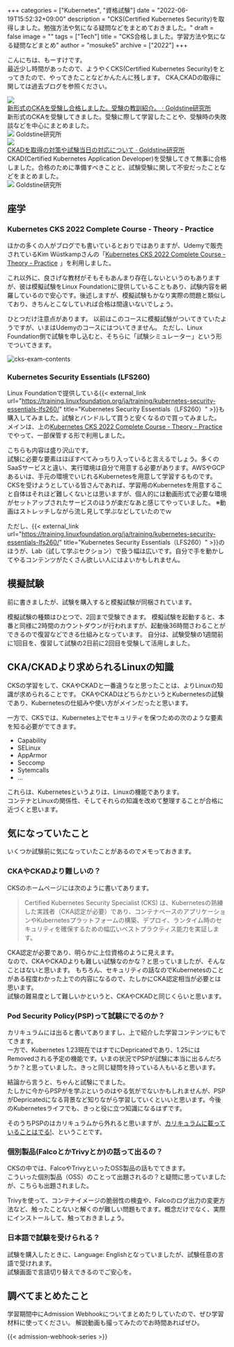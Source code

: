 +++
categories = ["Kubernetes", "資格試験"]
date = "2022-06-19T15:52:32+09:00"
description = "CKS(Certified Kubernetes Security)を取得しました。勉強方法や気になる疑問などをまとめておきました。"
draft = false
image = ""
tags = ["Tech"]
title = "CKS合格しました。学習方法や気になる疑問などまとめ"
author = "mosuke5"
archive = ["2022"]
+++

こんにちは、もーすけです。  
最近少し時間があったので、ようやくCKS(Certified Kubernetes Security)をとってきたので、やってきたことなどかんたんに残します。
CKA,CKADの取得に関しては過去ブログを参照ください。

<div class="belg-link row">
  <div class="belg-left col-md-2 d-none d-md-block">
    <a href="https://blog.mosuke.tech/entry/2021/02/07/cka/" target="_blank">
      <img class="belg-site-image" src="https://blog.mosuke.tech/image/logo.png" />
    </a>
  </div>
  <div class="belg-right col-md-10">
  <div class="belg-title">
      <a href="https://blog.mosuke.tech/entry/2021/02/07/cka/" target="_blank">新形式のCKAを受験し合格しました。受験の教訓紹介。 · Goldstine研究所</a>
    </div>
    <div class="belg-description">新形式のCKAを受験してきました。受験に際して学習したことや、受験時の失敗談などを中心にまとめました。</div>
    <div class="belg-site">
      <img src="https://blog.mosuke.tech/image/favicon.ico" class="belg-site-icon">
      <span class="belg-site-name">Goldstine研究所</span>
    </div>
  </div>
</div>

<div class="belg-link row">
  <div class="belg-left col-md-2 d-none d-md-block">
    <a href="https://blog.mosuke.tech/entry/2019/07/08/ckad/" target="_blank">
      <img class="belg-site-image" src="https://blog.mosuke.tech/image/logo.png" />
    </a>
  </div>
  <div class="belg-right col-md-10">
  <div class="belg-title">
      <a href="https://blog.mosuke.tech/entry/2019/07/08/ckad/" target="_blank">CKADを取得の対策や試験当日の対応について · Goldstine研究所</a>
    </div>
    <div class="belg-description">CKAD(Certified Kubernetes Application Developer)を受験してきて無事に合格しました。合格のために準備すべきことと、試験受験に関して不安だったことなどをまとめました。</div>
    <div class="belg-site">
      <img src="https://blog.mosuke.tech/image/favicon.ico" class="belg-site-icon">
      <span class="belg-site-name">Goldstine研究所</span>
    </div>
  </div>
</div>
<!--more-->

## 座学
### Kubernetes CKS 2022 Complete Course - Theory - Practice
ほかの多くの人がブログでも書いているとおりではありますが、Udemyで販売されているKim Wüstkampさんの「<a href="https://px.a8.net/svt/ejp?a8mat=3H3F8L+198YR6+3L4M+BW8O2&a8ejpredirect=https%3A%2F%2Fwww.udemy.com%2Fcourse%2Fcertified-kubernetes-security-specialist%2F" rel="nofollow">Kubernetes CKS 2022 Complete Course - Theory - Practice</a>
<img border="0" width="1" height="1" src="https://www11.a8.net/0.gif?a8mat=3H3F8L+198YR6+3L4M+BW8O2" alt="">」を利用しました。

これ以外に、良さげな教材がそもそもあんまり存在しないというのもありますが、彼は模擬試験をLinux Foundationに提供していることもあり、試験内容を網羅しているので安心です。後述しますが、模擬試験もかなり実際の問題と類似しており、きちんとこなしていれば合格は間違いないでしょう。

ひとつだけ注意点があります。
以前はこのコースに模擬試験がついてきていたようですが、いまはUdemyのコースにはついてきません。
ただし、Linux Foundation側で試験を申し込むと、そちらに「試験シミュレーター」という形でついてきます。

![cks-exam-contents](/image/cks-exam-contents.png)

### Kubernetes Security Essentials (LFS260)
Linux Foundationで提供している{{< external_link url="https://training.linuxfoundation.org/ja/training/kubernetes-security-essentials-lfs260/" title="Kubernetes Security Essentials（LFS260）" >}}も購入してみました。試験とバンドルして買うと安くなるので買ってみました。
メインは、上の<a href="https://px.a8.net/svt/ejp?a8mat=3H3F8L+198YR6+3L4M+BW8O2&a8ejpredirect=https%3A%2F%2Fwww.udemy.com%2Fcourse%2Fcertified-kubernetes-security-specialist%2F" rel="nofollow">Kubernetes CKS 2022 Complete Course - Theory - Practice</a>でやって、一部保管する形で利用しました。

こちらも内容は盛り沢山です。  
試験に必要な要素はほぼすべてみっちり入っていると言えるでしょう。多くのSaaSサービスと違い、実行環境は自分で用意する必要があります。AWSやGCPあるいは、手元の環境でいじれるKubernetesを用意して学習するものです。
CKSを受けようとしている皆さんであれば、学習用のKubernetesを用意すること自体はそれほど難しくないとは思いますが、個人的には動画形式で必要な環境がセットアップされたサービスのほうが楽だなあと感じてやっていました。
※動画はストレッチしながら流し見して学ぶなどしていたのでｗ

ただし、{{< external_link url="https://training.linuxfoundation.org/ja/training/kubernetes-security-essentials-lfs260/" title="Kubernetes Security Essentials（LFS260）" >}}のほうが、Lab（試して学ぶセクション）で扱う幅は広いです。自分で手を動かしてやるコンテンツがたくさん欲しい人にはよいかもしれません。

## 模擬試験
前に書きましたが、試験を購入すると模擬試験が同梱されています。

模擬試験の種類はひとつで、2回まで受験できます。
模擬試験を起動すると、本番と同様に2時間のカウントダウンが行われますが、起動後36時間さわることができるので復習などできる仕組みとなっています。
自分は、試験受験の1週間前に1回目を、復習して試験の2日前に2回目を受験して活用しました。

## CKA/CKADより求められるLinuxの知識
CKSの学習をして、CKAやCKADと一番違うなと思ったことは、よりLinuxの知識が求められることです。
CKAやCKADはどちらかというとKubernetesの試験であり、Kubernetesの仕組みや使い方がメインだったと思います。

一方で、CKSでは、Kubernetes上でセキュリティを保つための次のような要素を知る必要がでてきます。

- Capability
- SELinux
- AppArmor
- Seccomp
- Sytemcalls
- ...

これらは、Kubernetesというよりは、Linuxの機能であります。  
コンテナとLinuxの関係性、そしてそれらの知識を改めて整理することが合格に近づくと思います。

## 気になっていたこと
いくつか試験前に気になっていたことがあるのでメモっておきます。

### CKAやCKADより難しいの？
CKSのホームページには次のように書いてあります。

> Certified Kubernetes Security Specialist (CKS) は、Kubernetesの熟練した実践者（CKA認定が必要）であり、コンテナベースのアプリケーションやKubernetesプラットフォームの構築、デプロイ、ランタイム時のセキュリティを確保するための幅広いベストプラクティス能力を実証します。

CKA認定が必要であり、明らかに上位資格のように見えます。  
なので、CKAやCKADよりも難しい試験なのかな？と思っていましたが、そんなことはないと思います。
もちろん、セキュリティの話なのでKubernetesのことがある程度わかった上での内容になるので、たしかにCKA認定相当が必要とは思います。  
試験の難易度として難しいかというと、CKAやCKADと同じくらいと思います。

### Pod Security Policy(PSP)って試験にでるのか？
カリキュラムには出ると書いてありますし、上で紹介した学習コンテンツにもでてきます。  
一方で、Kubernetes 1.23現在ではすでにDepricatedであり、1.25にはRemovedされる予定の機能です。いまの状況でPSPが試験に本当に出るんだろうか？と思っていました。きっと同じ疑問を持っている人もいると思います。

結論から言うと、ちゃんと試験にでました。  
たしかに今からPSPがを学ぶというのはやる気がでないかもしれませんが、PSPがDepricatedになる背景など知りながら学習していくといいと思います。今後のKubernetesライフでも、きっと役に立つ知識になるはずです。

そのうちPSPのはカリキュラムから外れると思いますが、<u>カリキュラムに載っていることはでる!</u>、ということです。

### 個別製品(FalcoとかTrivyとか)の話って出るの？
CKSの中では、FalcoやTrivyといったOSS製品の話もでてきます。  
こういった個別製品（OSS）のことって出題されるの？と疑問に思っていましたが、こちらも出題されました。

Trivyを使って、コンテナイメージの脆弱性の検査や、Falcoのログ出力の変更方法など、触ったことないと解くのが難しい問題もでます。概念だけでなく、実際にインストールして、触っておきましょう。

### 日本語で試験を受けられる？
試験を購入したときに、Language: Englishとなっていましたが、試験任意の言語で受けれます。  
試験画面で言語切り替えできるのでご安心を。

## 調べてまとめたこと
学習期間中にAdmission Webhookについてまとめたりしていたので、ぜひ学習材料に使ってください。
解説動画も撮ってみたのでお時間あればぜひ。

{{< admission-webhook-series >}}